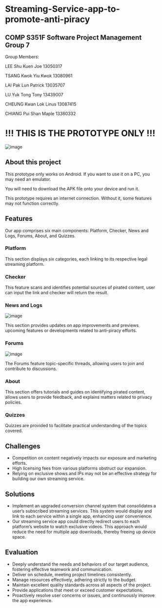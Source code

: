 # Streaming-Service-app-to-promote-anti-piracy #
## COMP S351F Software Project Management Group 7 ##

Group Members:  

LEE Shu Kuen Joe 13050317 

TSANG Kwok Yiu Kwok 13080961 

LAI Pak Lun Patrick 13035707 

LU Yuk Tong Tony 13439007 

CHEUNG Kwan Lok Linus 13087415 

CHIANG Pui Shan Maple 13360332


# !!! THIS IS THE PROTOTYPE ONLY !!! #


![image](https://github.com/LutherYTT/Streaming-Service-app-to-promote-anti-piracy/assets/121934401/b719cd43-2134-401b-8d38-03b7684ec33d)



## About this project ##

This prototype only works on Android. If you want to use it on a PC, you may need an emulator.

You will need to download the APK file onto your device and run it.

This prototype requires an internet connection. Without it, some features may not function correctly.



## Features ##

Our app comprises six main components: Platform, Checker, News and Logs, Forums, About, and Quizzes.

### Platform ###

This section displays six categories, each linking to its respective legal streaming platform.

### Checker ###

This feature scans and identifies potential sources of pirated content, user can input the link and checker will return the result.

### News and Logs ###
![image](https://github.com/LutherYTT/Streaming-Service-app-to-promote-anti-piracy/assets/121934401/c7147d85-cc52-46c7-8c44-6625d0e32384)

This section provides updates on app improvements and previews upcoming features or developments related to anti-piracy efforts.

### Forums ###
![image](https://github.com/LutherYTT/Streaming-Service-app-to-promote-anti-piracy/assets/121934401/39097eff-bbf7-4e79-9006-d8d4c0dd7b9e)

The Forums feature topic-specific threads, allowing users to join and contribute to discussions.

### About ###

This section offers tutorials and guides on identifying pirated content, allows users to provide feedback, and explains matters related to privacy policies.

### Quizzes ###

Quizzes are provided to facilitate practical understanding of the topics covered.


## Challenges ##
- Competition on content negatively impacts our exposure and marketing efforts.
- High licensing fees from various platforms obstruct our expansion.
- Relying on exclusive shows and IPs may not be an effective strategy for building our own streaming service.


## Solutions ##
- Implement an upgraded conversion channel system that consolidates a user’s subscribed streaming services. This system would display and link to each service within a single app, enhancing user convenience.
- Our streaming service app could directly redirect users to each platform’s website to watch exclusive videos. This approach would reduce the need for multiple app downloads, thereby freeing up device space.


## Evaluation ##
- Deeply understand the needs and behaviors of our target audience, fostering effective teamwork and communication.
- Deliver on schedule, meeting project timelines consistently.
- Manage resources effectively, adhering strictly to the budget.
- Maintain excellent quality standards across all aspects of the project.
- Provide applications that meet or exceed customer expectations.
- Proactively resolve user concerns or issues, and continuously improve the app experience.
